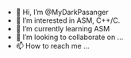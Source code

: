 - 👋 Hi, I’m @MyDarkPasanger
- 👀 I’m interested in ASM, C++/C.
- 🌱 I’m currently learning ASM
- 💞️ I’m looking to collaborate on ...
- 📫 How to reach me ...

<!---
MyDarkPasanger/MyDarkPasanger is a ✨ special ✨ repository because its `README.md` (this file) appears on your GitHub profile.
You can click the Preview link to take a look at your changes.
--->
